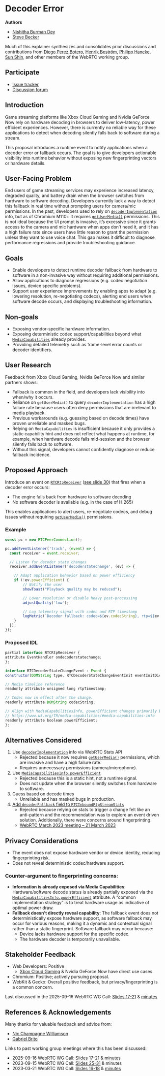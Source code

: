 # Decoder Error

**Authors**
* [Nishitha Burman Dey](https://github.com/nishitha-burman)
* [Steve Becker](https://github.com/SteveBeckerMSFT)

Much of this explainer synthesizes and consolidates prior discussions and contributions from [Diego Perez Botero](https://github.com/Diego-Perez-Botero), [Henrik Boström](https://github.com/henbos), [Philipp Hancke](https://github.com/fippo), [Sun Shin](https://github.com/xingri), and other members of the WebRTC working group.

## Participate
* [Issue tracker](https://github.com/MicrosoftEdge/MSEdgeExplainers/labels/DecoderError)
* [Discussion forum](https://github.com/w3c/webrtc-extensions/issues/146)

## Introduction
Game streaming platforms like Xbox Cloud Gaming and Nvidia GeForce Now rely on hardware decoding in browsers to deliver low-latency, power efficient experiences. However, there is currently no reliable way for these applications to detect when decoding silently falls back to software during a stream. 

This proposal introduces a runtime event to notify applications when a decoder error or fallback occurs. The goal is to give developers actionable visibility into runtime behavior without exposing new fingerprinting vectors or hardware details.

## User-Facing Problem
End users of game streaming services may experience increased latency, degraded quality, and battery drain when the browser switches from hardware to software decoding. Developers currently lack a way to detect this fallback in real time without prompting users for camera/mic permissions. In the past, developers used to rely on [`decoderImplementation`](https://w3c.github.io/webrtc-stats/#dom-rtcinboundrtpstreamstats-decoderimplementation) info, but as of Chromium M110+ it requires [`getUserMedia()`](https://developer.mozilla.org/en-US/docs/Web/API/MediaDevices/getUserMedia) permissions. This is not ideal because the UI prompt is invasive, it’s excessive since it grants access to the camera and mic hardware when apps don’t need it, and it has a high failure rate since users have little reason to grant the permission unless they want to use voice chat. This gap makes it difficult to diagnose performance regressions and provide troubleshooting guidance.  

## Goals
* Enable developers to detect runtime decoder fallback from hardware to software in a non-invasive way without requiring additional permissions.
* Allow applications to diagnose regressions (e.g. codec negotiation issues, device specific problems).
* Support user experience improvements by enabling apps to adapt (e.g. lowering resolution, re-negotiating codecs), alerting end users when software decode occurs, and displaying troubleshooting information. 

## Non-goals
* Exposing vendor-specific hardware information.
* Exposing deterministic codec support/capabilities beyond what [`MediaCapabilities`](https://developer.mozilla.org/en-US/docs/Web/API/Media_Capabilities_API) already provides.
* Providing detailed telemetry such as frame-level error counts or decoder identifiers. 

## User Research
Feedback from Xbox Cloud Gaming, Nvidia GeForce Now and similar partners shows:
* Fallback is common in the field, and developers lack visibility into when/why it occurs. 
* Reliance on `getUserMedia()` to query `decoderImplementation` has a high failure rate because users often deny permissions that are irrelevant to media playback. 
* Previous workarounds (e.g. guessing based on decode times) have proven unreliable and masked bugs. 
* Relying on `MediaCapabilities` is insufficient because it only provides a static capability hint and does not reflect what happens at runtime, for example, when hardware decode fails mid-session and the browser silently falls back to software. 
* Without this signal, developers cannot confidently diagnose or reduce fallback incidence. 

## Proposed Approach
Introduce an event on [`RTCRtpReceiver`](https://developer.mozilla.org/en-US/docs/Web/API/RTCRtpReceiver) ([see slide 30](https://docs.google.com/presentation/d/1FpCAlxvRuC0e52JrthMkx-ILklB5eHszbk8D3FIuSZ0/edit?slide=id.g2452ff65d17_0_71#slide=id.g2452ff65d17_0_71)) that fires when a decoder error occurs:
* The engine falls back from hardware to software decoding
* No software decoder is available (e.g. in the case of H.265)

This enables applications to alert users, re-negotiate codecs, and debug issues without requiring [`getUserMedia()`](https://developer.mozilla.org/en-US/docs/Web/API/MediaDevices/getUserMedia) permissions.

### Example

```JavaScript
const pc = new RTCPeerConnection();

pc.addEventListener('track', (event) => {
  const receiver = event.receiver;

  // Listen for decoder state changes
  receiver.addEventListener('decoderstatechange', (ev) => {

    // Adapt application behavior based on power efficiency
    if (!ev.powerEfficient) {
        // Notify the user
        showToast("Playback quality may be reduced");

        // Lower resolution or disable heavy post-processing
        adjustQuality('low');

        // Log telemetry signal with codec and RTP timestamp
        logMetric(`Decoder fallback: codec=${ev.codecString}, rtp=${ev.rtpTimestamp}`);
    }
  });
});

```
### Proposed IDL

```JavaScript
partial interface RTCRtpReceiver {
attribute EventHandler ondecoderstatechange;
};

interface RTCDecoderStateChangeEvent : Event {
constructor(DOMString type, RTCDecoderStateChangeEventInit eventInitDict);

// Media timeline reference
readonly attribute unsigned long rtpTimestamp;

// Codec now in effect after the change.
readonly attribute DOMString codecString; 

// Align with MediaCapabilitiesInfo, powerEfficient changes primarily based on hardware/software decoder
// https://www.w3.org/TR/media-capabilities/#media-capabilities-info
readonly attribute boolean powerEfficient;
};
```
## Alternatives Considered
1. Use [`decoderImplementation`](https://w3c.github.io/webrtc-stats/#dom-rtcinboundrtpstreamstats-decoderimplementation) info via WebRTC Stats API
    * Rejected because it now requires [`getUserMedia()`](https://developer.mozilla.org/en-US/docs/Web/API/MediaDevices/getUserMedia) permissions, which are invasive and have a high failure rate. 
    * Requires unnecessary permissions (camera/microphone).
2.	Use [`MediaCapabilitiesInfo.powerEfficient`](https://www.w3.org/TR/media-capabilities/#media-capabilities-info)
    * Rejected because this is a static hint, not a runtime signal.
    * Does not update when the browser silently switches from hardware to software.
3.	Guess based on decode times
    * Unreliable and has masked bugs in production.
4.	[Add `decoderFallback` field to `RTCInboundRtpStreamStats`](https://github.com/w3c/webrtc-stats/pull/725)
    * Rejected because relying on stats to trigger a change felt like an anti-pattern and the recommendation was to explore an event driven solution. Additionally, there were concerns around fingerprinting.
    * [WebRTC March 2023 meeting – 21 March 2023](https://www.w3.org/2023/03/21-webrtc-minutes.html)

## Privacy Considerations
* The event does not expose hardware vendor or device identity, reducing fingerprinting risk. 
* Does not reveal deterministic codec/hardware support.

### Counter-argument to fingerprinting concerns: 
* **Information is already exposed via Media Capabilities**: Hardware/software decode status is already partially exposed via the [`MediaCapabilitiesInfo.powerEfficient`](https://www.w3.org/TR/media-capabilities/#media-capabilities-info) attribute. A “common implementation strategy” is to treat hardware usage as indicative of optimal power draw.
* **Fallback doesn’t directly reveal capability**: The fallback event does not deterministically expose hardware support, as software fallback may occur for various reasons, making it a dynamic and contextual signal rather than a static fingerprint. Software fallback may occur because:
    * Device lacks hardware support for the specific codec. 
    * The hardware decoder is temporarily unavailable.

## Stakeholder Feedback
* Web Developers: Positive
    * [Xbox Cloud Gaming](https://github.com/w3c/webrtc-stats/pull/725#discussion_r1093134014) & Nvidia GeForce Now have direct use cases.
* Chromium: Positive; actively pursuing proposal.
* WebKit & Gecko: Overall positive feedback, but privacy/fingerprinting is a common concern. 

Last discussed in the 2025-09-16 WebRTC WG Call: [Slides 17-21](https://docs.google.com/presentation/d/11rr8X4aOao1AmvyoDLX8o9CPCmnDHkWGRM3nB4Q_104/edit?slide=id.g37afa1cfe47_0_26#slide=id.g37afa1cfe47_0_26) & [minutes](https://www.w3.org/2025/09/16-webrtc-minutes.html)

## References & Acknowledgements 
Many thanks for valuable feedback and advice from:
* [Nic Champagne Williamson](https://github.com/champnic)
* [Gabriel Brito](https://github.com/gabrielsanbrito)

Links to past working group meetings where this has been discussed:
* 2025-09-16 WebRTC WG Call: [Slides 17-21](https://docs.google.com/presentation/d/11rr8X4aOao1AmvyoDLX8o9CPCmnDHkWGRM3nB4Q_104/edit?slide=id.g37afa1cfe47_0_26#slide=id.g37afa1cfe47_0_26) & [minutes](https://www.w3.org/2025/09/16-webrtc-minutes.html)
* 2023-09-15 WebRTC WG Call: [Slides 25-31](https://docs.google.com/presentation/d/1FpCAlxvRuC0e52JrthMkx-ILklB5eHszbk8D3FIuSZ0/edit?slide=id.g2452ff65d17_0_71#slide=id.g2452ff65d17_0_71) & minutes
* 2023-03-21 WebRTC WG Call: [Slides 16-18](https://lists.w3.org/Archives/Public/www-archive/2023Mar/att-0004/WEBRTCWG-2023-03-21.pdf) & [minutes](https://www.w3.org/2023/03/21-webrtc-minutes.html)

